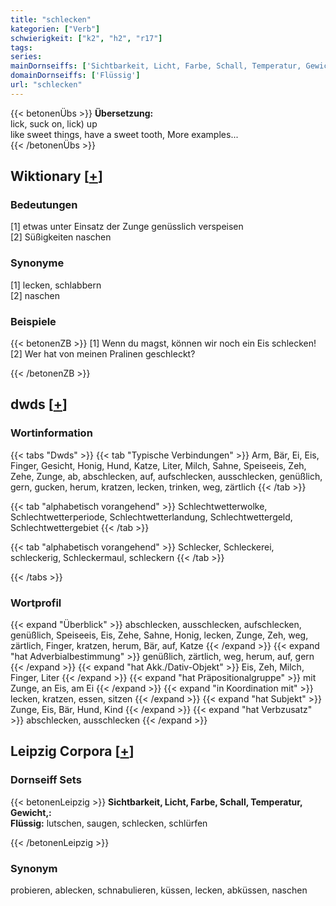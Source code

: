 ```yaml
---
title: "schlecken"
kategorien: ["Verb"]
schwierigkeit: ["k2", "h2", "r17"]
tags:
series:
mainDornseiffs: ['Sichtbarkeit, Licht, Farbe, Schall, Temperatur, Gewicht,']
domainDornseiffs: ['Flüssig']
url: "schlecken"
---
```


{{< betonenÜbs >}}
**Übersetzung:**  
lick, suck on, lick) up  
like sweet things, have a sweet tooth, More examples...  
{{< /betonenÜbs >}}

## Wiktionary [[+](https://de.wiktionary.org/wiki/schlecken)]

### Bedeutungen
[1] etwas unter Einsatz der Zunge genüsslich verspeisen  
[2] Süßigkeiten naschen  

### Synonyme
[1] lecken, schlabbern  
[2] naschen  

### Beispiele
{{< betonenZB >}}
[1] Wenn du magst, können wir noch ein Eis schlecken!  
[2] Wer hat von meinen Pralinen geschleckt?  

{{< /betonenZB >}}


## dwds [[+](https://www.dwds.de/wb/schlecken)]

### Wortinformation
{{< tabs "Dwds" >}}
{{< tab "Typische Verbindungen" >}}
Arm, Bär, Ei, Eis, Finger, Gesicht, Honig, Hund, Katze, Liter, Milch, Sahne, Speiseeis, Zeh, Zehe, Zunge, ab, abschlecken, auf, aufschlecken, ausschlecken, genüßlich, gern, gucken, herum, kratzen, lecken, trinken, weg, zärtlich
{{< /tab >}}

{{< tab "alphabetisch vorangehend" >}}
Schlechtwetterwolke, Schlechtwetterperiode, Schlechtwetterlandung, Schlechtwettergeld, Schlechtwettergebiet
{{< /tab >}}

{{< tab "alphabetisch vorangehend" >}}
Schlecker, Schleckerei, schleckerig, Schleckermaul, schleckern
{{< /tab >}}

{{< /tabs >}}

### Wortprofil
{{< expand "Überblick" >}} abschlecken, ausschlecken, aufschlecken, genüßlich, Speiseeis, Eis, Zehe, Sahne, Honig, lecken, Zunge, Zeh, weg, zärtlich, Finger, kratzen, herum, Bär, auf, Katze {{< /expand >}}
{{< expand "hat Adverbialbestimmung" >}} genüßlich, zärtlich, weg, herum, auf, gern {{< /expand >}}
{{< expand "hat Akk./Dativ-Objekt" >}} Eis, Zeh, Milch, Finger, Liter {{< /expand >}}
{{< expand "hat Präpositionalgruppe" >}} mit Zunge, an Eis, am Ei {{< /expand >}}
{{< expand "in Koordination mit" >}} lecken, kratzen, essen, sitzen {{< /expand >}}
{{< expand "hat Subjekt" >}} Zunge, Eis, Bär, Hund, Kind {{< /expand >}}
{{< expand "hat Verbzusatz" >}} abschlecken, ausschlecken {{< /expand >}}

## Leipzig Corpora [[+](https://corpora.uni-leipzig.de/en/res?word=schlecken&corpusId=deu_newscrawl-public_2018)]

### Dornseiff Sets
{{< betonenLeipzig >}}
**Sichtbarkeit, Licht, Farbe, Schall, Temperatur, Gewicht,:**  
**Flüssig:** lutschen, saugen, schlecken, schlürfen  

{{< /betonenLeipzig >}}

### Synonym
probieren, ablecken, schnabulieren, küssen, lecken, abküssen, naschen

